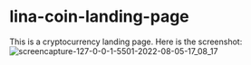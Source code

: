 # lina-coin-landing-page
This is a cryptocurrency landing page.
Here is the screenshot:
![screencapture-127-0-0-1-5501-2022-08-05-17_08_17](https://user-images.githubusercontent.com/108056050/183073710-3fb3ae47-c28c-4635-bef4-6fe98689ce76.png)
